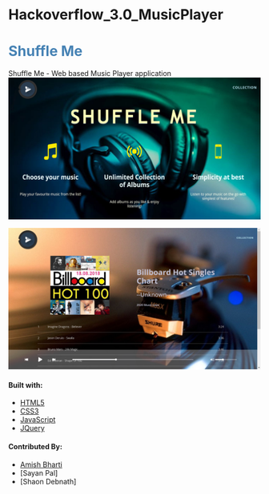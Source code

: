 # Hackoverflow_3.0_MusicPlayer
# <span style="color:steelblue"> Shuffle Me
Shuffle Me - Web based Music Player application
  ![Image of Landing Page](https://github.com/amish1999/Hackoverflow_3.0_MusicPlayer/blob/master/assets/images/screen_shots/Screenshot%20(71).png)

  ![Image of Albums Page](https://github.com/amish1999/Hackoverflow_3.0_MusicPlayer/blob/master/assets/images/screen_shots/Screenshot%20(68).png)
#### Built with:
- [HTML5](https://en.wikipedia.org/wiki/HTML5)
- [CSS3](http://www.css3.info/)
- [JavaScript](https://developer.mozilla.org/en-US/docs/Web/JavaScript)
- [JQuery](https://jquery.com/)

#### Contributed By:
- [Amish Bharti](https://github.com/amish1999)
- [Sayan Pal]
- [Shaon Debnath]



